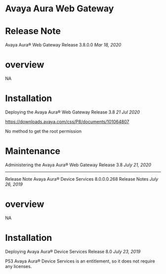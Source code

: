 # Avaya Aura Web Gateway



# Release Note

Avaya Aura® Web Gateway Release 3.8.0.0 *Mar 18, 2020*




# overview

NA

# Installation

Deploying the Avaya Aura® Web Gateway Release 3.8 *21 Jul 2020*



https://downloads.avaya.com/css/P8/documents/101064807

No method to get the root permission


# Maintenance
Administering the Avaya Aura® Web Gateway Release 3.8 *July 21, 2020*




*********************************************


Release Note 
Avaya Aura® Device Services 8.0.0.0.268 Release Notes *July 26, 2019*



# overview
NA

# Installation

Deploying Avaya Aura® Device Services Release 8.0 *July 23, 2019*

P53 
Avaya Aura® Device Services is an entitlement, so it does not require any licenses.












